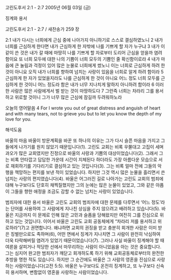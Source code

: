 고린도후서 2:1 - 2:7 
2005년 06월 03일 (금)

징계와 용서



고린도후서 2:1 - 2:7 / 새찬송가 259 장


2:1 내가 다시는 너희에게 근심 중에 나아가지 아니하기로 스스로 결심하였노니 2 내가 너희를 근심하게 한다면 내가 근심하게 한 자밖에 나를 기쁘게 할 자가 누구냐 3 내가 이같이 쓴 것은 내가 갈 때에 마땅히 나를 기쁘게 할 자로부터 도리어 근심을 얻을까 염려함이요 또 너희 모두에 대한 나의 기쁨이 너희 모두의 기쁨인 줄 확신함이로라 4 내가 마음에 큰 눌림과 걱정이 있어 많은 눈물로 너희에게 썼노니 이는 너희로 근심하게 하려 한 것이 아니요 오직 내가 너희를 향하여 넘치는 사랑이 있음을 너희로 알게 하려 함이라 5 근심하게 한 자가 있었을지라도 나를 근심하게 한 것이 아니요 어느 정도 너희 모두를 근심하게 한 것이니 어느 정도라 함은 내가 너무 지나치게 말하지 아니하려 함이라 6 이러한 사람은 많은 사람에게서 벌 받는 것이 마땅하도다 7 그런즉 너희는 차라리 그를 용서하고 위로할 것이니 그가 너무 많은 근심에 잠길까 두려워하노라 

오늘의 영어말씀 
4 For I wrote you out of great distress and anguish of heart and with many tears, not to grieve you but to let you know the depth of my love for you.

해석도움





바울의 마음 
바울이 방문계획을 바꾼 또 하나의 이유는 그가 다시 슬픈 마음을 가지고 그들에게 나가기를 원치 않았기 때문입니다(1). 고린도 교회는 비록 우쭐대고 고집이 세며 과오가 많은 교회였지만 진정으로 바울의 사랑과 기쁨의 대상이었습니다(2). 그래서 그는 비록 안타깝고 답답한 가운데 시간이 지체된다 하더라도 가장 아름다운 모습으로 서로 재회하기를 기다리기로 결심하고 있는 것입니다(3). 그는 비록 얼마 전에 그들의 악행을 책망하는 편지를 보낸 적이 있었습니다. 하지만 그것 역시 많은 눈물을 흘리면서 쓴 넘치는 사랑의 편지였습니다(4). 바울은 어그러진 길로 나아가는 고린도 교회의 범죄에 대해 누구보다도 단호히 채찍질했지만 그의 눈에는 많은 눈물이 있었고, 그와 같은 아픔이 그들을 향한 애정을 조금도 감할 수 없는 넘치는 사랑이 있었습니다. 

범죄자에 대한 용서 
바울은 고린도 교회의 범죄자에 대한 문제를 다루면서 ‘어느 정도’라는 단어를 사용하여 그 사람에게 지나친 상심을 주지 않으려고 배려하고 있습니다(5). 바울은 지금까지 이 문제로 인해 많은 고민과 슬픔을 당해왔지만 여전히 그를 진심으로 위하고 있는 것입니다. 이어서 바울은 고린도 교회 공동체에게 “차라리 저를 용서하고 위로하라”(7)고 권면합니다. 왜냐하면 교회의 권징을 받고 충분히 회개한 사람은 이미 받은 징벌만으로도 족하며(6), 어떤 면에서 징계가 지나치면 그 사람이 완전히 낙심하여 더욱 타락해버릴 염려가 있었기 때문이었습니다(7). 그러나 사실 바울이 징계해야 할 때 여론을 살피거나 적당한 선에서 마무리하는 사람이 아니었음을 아는 것은 중요합니다. 그는 심지어 완고한 범죄자가 깨닫고 회개하도록 하기 위해 교회공동체로부터의 완전한 추방을 명한 적도 있습니다. 하지만 그 순간에도 바울은 그 사람의 영혼을 진심으로 사랑하는 사람이었습니다(고전 5:5). 바울은 누구보다도 온전히 징계하고, 또 누구보다 신속히 용서하며, 변함없이 영혼을 사랑하는 사람이었습니다.